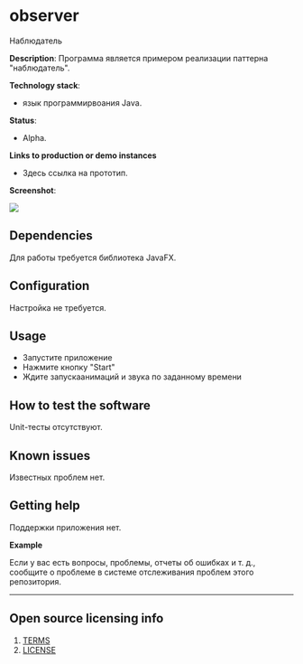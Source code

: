 # observer
Наблюдатель

**Description**:  Программа является примером реализации паттерна "наблюдатель".



**Technology stack**:
  - язык программирвоания Java.

**Status**:
  - Alpha.

**Links to production or demo instances**
  - Здесь ссылка на прототип.


**Screenshot**: 

![](https://github.com/olgmina/HomeIncident/blob/e13dd8a99c4b09ae414eafff6859198a8c66d944/%D1%81%D0%BA%D1%80%D0%B8%D0%BD%D1%88%D0%BE%D1%82%20%D0%BF%D1%80%D0%BE%D1%82%D0%BE%D1%82%D0%B8%D0%BF%D0%B0.png)


## Dependencies

Для работы требуется библиотека JavaFX.

## Configuration

Настройка не требуется.

## Usage

- Запустите приложение
- Нажмите кнопку "Start"
- Ждите запускаанимаций и звука по заданному времени

## How to test the software

Unit-тесты отсутствуют.

## Known issues

Известных проблем нет.

## Getting help

Поддержки приложения нет.

**Example**

Если у вас есть вопросы, проблемы, отчеты об ошибках и т. д., сообщите о проблеме в системе отслеживания проблем этого репозитория.

----

## Open source licensing info
1. [TERMS](TERMS.md)
2. [LICENSE](LICENSE)
